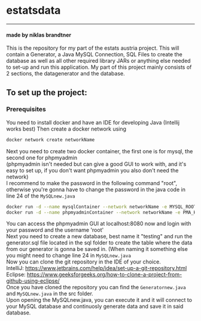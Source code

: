 # estatsdata
---
#### made by niklas brandtner
This is the repository for my part of the estats austria project. This will contain a Generator, a Java MySQL Connection, SQL Files to create the database as well as all other required library JARs or anything else needed to set-up and run this application.
My part of this project mainly consists of 2 sections, the datagenerator and the database. 

## To set up the project:
### Prerequisites
You need to install docker and have an IDE for developing Java (Intellij works best)
Then create a docker network using 
```bash
docker network create networkName
```
Next you need to create two docker container, the first one is for mysql, the second one for phpmyadmin <br>
(phpmyadmin isn't needed but can give a good GUI to work with, and it's easy to set up, if you don't want phpmyadmin you also don't need the network) <br>
I recommend to make the password in the following command "root", otherwise you're gonna have to change the password in the java code in line 24 of the `MySQLnew.java`
```bash
docker run -d --name mysqlContainer --network networkName -e MYSQL_ROOT_PASSWORD="yourPassword" -v C:/path/where/you/want/the/container:/var/lib/mysql -p 3306:3306 mysql
docker run -d --name phpmyadminContainer --network networkName -e PMA_HOST=mysqlContainer -p 8080:80 phpmyadmin
```
You can access the phpmyadmin GUI at localhost:8080 now and login with your password and the username 'root' <br>
Next you need to create a new database, best name it "testing" and run the generator.sql file located in the sql folder to create the table where the data from our generator is gonna be saved in. (When naming it something else you might need to change line 24 in `MySQLnew.java`<br> 
Now you can clone the git repository in the IDE of your choice.<br>
IntelliJ: https://www.jetbrains.com/help/idea/set-up-a-git-repository.html <br>
Eclipse: https://www.geeksforgeeks.org/how-to-clone-a-project-from-github-using-eclipse/ <br>
Once you have cloned the repository you can find the `Generatornew.java` and `MySQLnew.java` in the src folder. <br>
Upon opening the MySQLnew.java, you can execute it and it will connect to your MySQL database and continuosly generate data and save it in said database.
